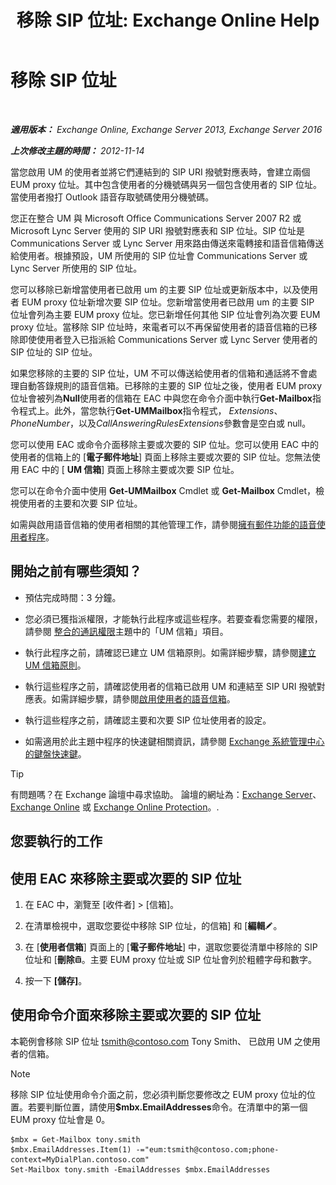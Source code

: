 ﻿---
title: '移除 SIP 位址: Exchange Online Help'
TOCTitle: 移除 SIP 位址
ms:assetid: eaaff0b0-7d85-4845-a7b8-ac22b42bc415
ms:mtpsurl: https://technet.microsoft.com/zh-tw/library/JJ662761(v=EXCHG.150)
ms:contentKeyID: 50554077
ms.date: 05/23/2018
mtps_version: v=EXCHG.150
ms.translationtype: MT
---

# 移除 SIP 位址

 

_**適用版本：** Exchange Online, Exchange Server 2013, Exchange Server 2016_

_**上次修改主題的時間：** 2012-11-14_

當您啟用 UM 的使用者並將它們連結到的 SIP URI 撥號對應表時，會建立兩個 EUM proxy 位址。其中包含使用者的分機號碼與另一個包含使用者的 SIP 位址。當使用者撥打 Outlook 語音存取號碼使用分機號碼。

您正在整合 UM 與 Microsoft Office Communications Server 2007 R2 或 Microsoft Lync Server 使用的 SIP URI 撥號對應表和 SIP 位址。SIP 位址是 Communications Server 或 Lync Server 用來路由傳送來電轉接和語音信箱傳送給使用者。根據預設，UM 所使用的 SIP 位址會 Communications Server 或 Lync Server 所使用的 SIP 位址。

您可以移除已新增當使用者已啟用 um 的主要 SIP 位址或更新版本中，以及使用者 EUM proxy 位址新增次要 SIP 位址。您新增當使用者已啟用 um 的主要 SIP 位址會列為主要 EUM proxy 位址。您已新增任何其他 SIP 位址會列為次要 EUM proxy 位址。當移除 SIP 位址時，來電者可以不再保留使用者的語音信箱的已移除即使使用者登入已指派給 Communications Server 或 Lync Server 使用者的 SIP 位址的 SIP 位址。

如果您移除的主要的 SIP 位址，UM 不可以傳送給使用者的信箱和通話將不會處理自動答錄規則的語音信箱。已移除的主要的 SIP 位址之後，使用者 EUM proxy 位址會被列為**Null**使用者的信箱在 EAC 中與您在命令介面中執行**Get-Mailbox**指令程式上。此外，當您執行**Get-UMMailbox**指令程式， *Extensions*、 *PhoneNumber*，以及*CallAnsweringRulesExtensions*參數會是空白或 null。

您可以使用 EAC 或命令介面移除主要或次要的 SIP 位址。您可以使用 EAC 中的使用者的信箱上的 \[**電子郵件地址**\] 頁面上移除主要或次要的 SIP 位址。您無法使用 EAC 中的 \[ **UM 信箱**\] 頁面上移除主要或次要 SIP 位址。

您可以在命令介面中使用 **Get-UMMailbox** Cmdlet 或 **Get-Mailbox** Cmdlet，檢視使用者的主要和次要 SIP 位址。

如需與啟用語音信箱的使用者相關的其他管理工作，請參閱[擁有郵件功能的語音使用者程序](voice-mail-enabled-user-procedures-exchange-2013-help.md)。

## 開始之前有哪些須知？

  - 預估完成時間：3 分鐘。

  - 您必須已獲指派權限，才能執行此程序或這些程序。若要查看您需要的權限，請參閱 [整合的通訊權限](unified-messaging-permissions-exchange-2013-help.md)主題中的「UM 信箱」項目。

  - 執行此程序之前，請確認已建立 UM 信箱原則。如需詳細步驟，請參閱[建立 UM 信箱原則](create-a-um-mailbox-policy-exchange-2013-help.md)。

  - 執行這些程序之前，請確認使用者的信箱已啟用 UM 和連結至 SIP URI 撥號對應表。如需詳細步驟，請參閱[啟用使用者的語音信箱](enable-a-user-for-voice-mail-exchange-2013-help.md)。

  - 執行這些程序之前，請確認主要和次要 SIP 位址使用者的設定。

  - 如需適用於此主題中程序的快速鍵相關資訊，請參閱 [Exchange 系統管理中心的鍵盤快速鍵](keyboard-shortcuts-in-the-exchange-admin-center-exchange-online-protection-help.md)。


> [!TIP]  
> 有問題嗎？在 Exchange 論壇中尋求協助。 論壇的網址為：<a href="https://go.microsoft.com/fwlink/p/?linkid=60612">Exchange Server</a>、 <a href="https://go.microsoft.com/fwlink/p/?linkid=267542">Exchange Online</a> 或 <a href="https://go.microsoft.com/fwlink/p/?linkid=285351">Exchange Online Protection</a>。.




## 您要執行的工作

## 使用 EAC 來移除主要或次要的 SIP 位址

1.  在 EAC 中，瀏覽至 \[收件者\] \> \[信箱\]。

2.  在清單檢視中，選取您要從中移除 SIP 位址，的信箱\] 和 \[**編輯**![編輯圖示](images/JJ218640.6f53ccb2-1f13-4c02-bea0-30690e6ea71d(EXCHG.150).gif "編輯圖示")。

3.  在 \[**使用者信箱**\] 頁面上的 \[**電子郵件地址**\] 中，選取您要從清單中移除的 SIP 位址和 \[**刪除**![刪除圖示](images/JJ651670.14f639f6-61e8-4418-bbfb-0db14de9d2f5(EXCHG.150).gif "刪除圖示")。主要 EUM proxy 位址或 SIP 位址會列於粗體字母和數字。

4.  按一下 **\[儲存\]**。

## 使用命令介面來移除主要或次要的 SIP 位址

本範例會移除 SIP 位址 tsmith@contoso.com Tony Smith、 已啟用 UM 之使用者的信箱。


> [!NOTE]  
> 移除 SIP 位址使用命令介面之前，您必須判斷您要修改之 EUM proxy 位址的位置。若要判斷位置，請使用<strong>$mbx.EmailAddresses</strong>命令。在清單中的第一個 EUM proxy 位址會是 0。




    $mbx = Get-Mailbox tony.smith
    $mbx.EmailAddresses.Item(1) -="eum:tsmith@contoso.com;phone-context=MyDialPlan.contoso.com"
    Set-Mailbox tony.smith -EmailAddresses $mbx.EmailAddresses

